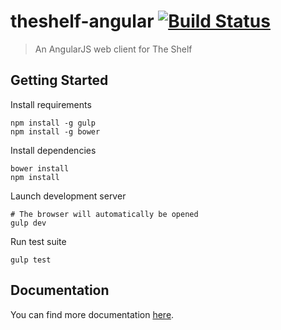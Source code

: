 theshelf-angular <a href='https://semaphoreapp.com/azevedo-252/theshelf-angular'> <img src='https://semaphoreapp.com/api/v1/projects/061536f6-1a31-4bbe-9315-5a2916c05cfe/287078/shields_badge.svg' alt='Build Status'></a>
================

> An AngularJS web client for The Shelf

## Getting Started

Install requirements
```
npm install -g gulp
npm install -g bower
```

Install dependencies
```
bower install
npm install
```

Launch development server
```
# The browser will automatically be opened
gulp dev
```

Run test suite
```
gulp test
```

## Documentation

You can find more documentation [here](http://github.com/groupbuddies/theshelf-angular/wiki/).
